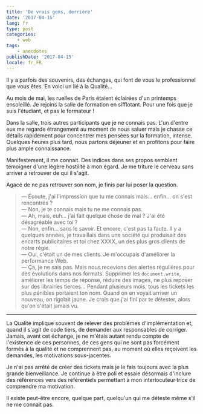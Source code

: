 ```yaml
---
title: 'De vrais gens, derrière'
date: '2017-04-15'
lang: fr
type: post
categories:
    - web
tags:
    - anecdotes
publishDate: '2017-04-15'
locale: fr_FR
---
```


Il y a parfois des souvenirs, des échanges, qui font de vous le professionnel que vous êtes. En voici un lié à la Qualité…

<!-- more -->

Au mois de mai, les ruelles de Paris étaient éclairées d'un printemps ensoleillé. Je rejoins la salle de formation en sifflotant. Pour une fois que je suis l'étudiant, et pas le formateur !

Dans la salle, trois autres participants que je ne connais pas. L'un d'entre eux me regarde étrangement au moment de nous saluer mais je chasse ce détails rapidement pour concentrer mes pensées sur la formation, intense. Quelques heures plus tard, nous partons déjeuner et en profitons pour faire plus ample connaissance.

Manifestement, il me connait. Des indices dans ses propos semblent témoigner d'une légère hostilité à mon égard. Je me triture le cerveau sans arriver à retrouver de qui il s'agit.

Agacé de ne pas retrouver son nom, je finis par lui poser la question.

> — Écoute, j'ai l'impression que tu me connais mais… enfin… on s'est rencontrés ?  
> — Non, je te connais mais tu ne me connais pas.  
> — Ah, mais, euh… j'ai fait quelque chose de mal ? J'ai été désagréable avec toi ?  
> — Non, enfin… sans le savoir. Et encore, c'est pas ta faute. Il y a quelques années, je travaillais dans une société qui produisait des encarts publicitaires et toi chez XXXX, un des plus gros clients de notre régie.  
> — Oui, c'était un de mes clients. Je m'occupais d'améliorer la performance Web.  
> — Ça, je ne sais pas. Mais nous recevions des alertes régulières pour des évolutions dans nos formats. Supprimer les `document.write`, améliorer les temps de réponse, réduire des images, ne plus reposer sur des librairies tierces… Pendant plusieurs mois, tous les tickets les plus pénibles portaient ton nom. Quand on en voyait arriver un nouveau, on rigolait jaune. Je crois que j'ai fini par te détester, alors qu'on s'était jamais vu.

***

La Qualité implique souvent de relever des problèmes d'implémentation et, quand il s'agit de code tiers, de demander aux responsables de corriger. Jamais, avant cet échange, je ne m'étais autant rendu compte de l'existence de ces personnes, de ces gens qui ne sont pas forcément formés à la qualité et ne comprennent pas, au moment où elles reçoivent les demandes, les motivations sous-jacentes.

Je n'ai pas arrêté de créer des tickets mais je le fais toujours avec la plus grande bienveillance. Je continue à être poli et essaie désormais d'inclure des références vers des référentiels permettant à mon interlocuteur·trice de comprendre ma motivation.

Il existe peut-être encore, quelque part, quelqu'un qui me déteste même s'il ne me connait pas.
